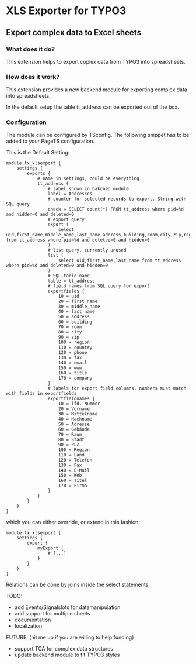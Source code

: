 # XLS Exporter for TYPO3

## Export complex data to Excel sheets

### What does it do?

This extension helps to export coplex data from TYPO3 into spreadsheets.

### How does it work?

This extension provides a new backend module for exporting complex data into spreadsheets.

In the default setup the table tt_address can be exported out of the box.

### Configuration

The module can be configured by TSconfig. The following snippet has to be added to your PageTS configuration.

This is the Default Setting:
```
module.tx_xlsexport {
	settings {
	    exports {
	        # name in settings, could be everything
	        tt_address {
	            # label shown in bakcned module
	            label = Addresses
	            # counter for selected records to export. String with SQL query
	            check = SELECT count(*) FROM tt_address where pid=%d and hidden=0 and deleted=0
	            # export query
	            export (
                    select uid,first_name,middle_name,last_name,address,building,room,city,zip,region,country,phone,fax,email,www,title,company  from tt_address where pid=%d and deleted=0 and hidden=0
                )
                # list query, currently unused
                list (
                    select uid,first_name,last_name from tt_address where pid=%d and deleted=0 and hidden=0
                )
                # SQL table name
                table = tt_address
                # field names from SQL query for export
                exportfields {
                    10 = uid
                    20 = first_name
                    30 = middle_name
                    40 = last_name
                    50 = address
                    60 = building
                    70 = room
                    80 = city
                    90 = zip
                    100 = region
                    110 = country
                    120 = phone
                    130 = fax
                    140 = email
                    150 = www
                    160 = title
                    170 = company
                }
                # labels for export field columns, numbers must match with fields in exportfields
                exportfieldnames {
                    10 = lfd. Nummer
                    20 = Vorname
                    30 = Mittelname
                    40 = Nachname
                    50 = Adresse
                    60 = Gebäude
                    70 = Raum
                    80 = Stadt
                    90 = PLZ
                    100 = Region
                    110 = Land
                    120 = Telefon
                    130 = Fax
                    140 = E-Mail
                    150 = Web
                    160 = Titel
                    170 = Firma
                }
            }
        }
	}
}
```
which you can either override, or extend in this fashion:

```
module.tx_xlsexport {
	settings {
		export {
		    myExport {
		        # [...]
		    }
		}
	}
}
```

Relations can be done by joins inside the select statements

TODO:
- add Events/Signalslots for datamanipulation
- add support for multiple sheets
- documentation
- localization

FUTURE: (hit me up if you are willing to help funding)
- support TCA for complex data structures
- update backend module to fit TYPO3 styles

